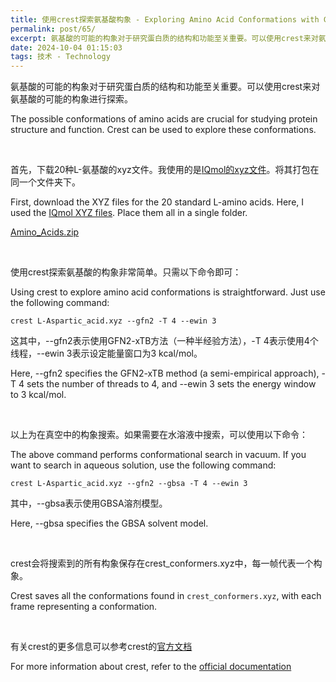 ```yaml
---
title: 使用crest探索氨基酸构象 - Exploring Amino Acid Conformations with Crest
permalink: post/65/
excerpt: 氨基酸的可能的构象对于研究蛋白质的结构和功能至关重要。可以使用crest来对氨基酸的可能的构象进行探索。<br>The possible conformations of amino acids are crucial for studying protein structure and function. Crest can be used to explore these conformations.
date: 2024-10-04 01:15:03
tags: 技术 - Technology
---
```


氨基酸的可能的构象对于研究蛋白质的结构和功能至关重要。可以使用crest来对氨基酸的可能的构象进行探索。

The possible conformations of amino acids are crucial for studying protein structure and function. Crest can be used to explore these conformations.

<br>

首先，下载20种L-氨基酸的xyz文件。我使用的是[IQmol的xyz文件](https://github.com/nutjunkie/IQmol/tree/master/share/fragments/Molecules/Amino_Acids)。将其打包在同一个文件夹下。

First, download the XYZ files for the 20 standard L-amino acids. Here, I used the [IQmol XYZ files](https://github.com/nutjunkie/IQmol/tree/master/share/fragments/Molecules/Amino_Acids). Place them all in a single folder.

[Amino_Acids.zip](Amino_Acids.zip)

<br>

使用crest探索氨基酸的构象非常简单。只需以下命令即可：

Using crest to explore amino acid conformations is straightforward. Just use the following command:

`crest L-Aspartic_acid.xyz --gfn2 -T 4 --ewin 3`

这其中，--gfn2表示使用GFN2-xTB方法（一种半经验方法），-T 4表示使用4个线程，--ewin 3表示设定能量窗口为3 kcal/mol。

Here, --gfn2 specifies the GFN2-xTB method (a semi-empirical approach), -T 4 sets the number of threads to 4, and --ewin 3 sets the energy window to 3 kcal/mol.

<br>

以上为在真空中的构象搜索。如果需要在水溶液中搜索，可以使用以下命令：

The above command performs conformational search in vacuum. If you want to search in aqueous solution, use the following command:

`crest L-Aspartic_acid.xyz --gfn2 --gbsa -T 4 --ewin 3`

其中，--gbsa表示使用GBSA溶剂模型。

Here, --gbsa specifies the GBSA solvent model.

<br>

crest会将搜索到的所有构象保存在crest_conformers.xyz中，每一帧代表一个构象。

Crest saves all the conformations found in `crest_conformers.xyz`, with each frame representing a conformation.

<br>

有关crest的更多信息可以参考crest的[官方文档](https://crest-lab.github.io/crest-docs/)

For more information about crest, refer to the [official documentation](https://crest-lab.github.io/crest-docs/)